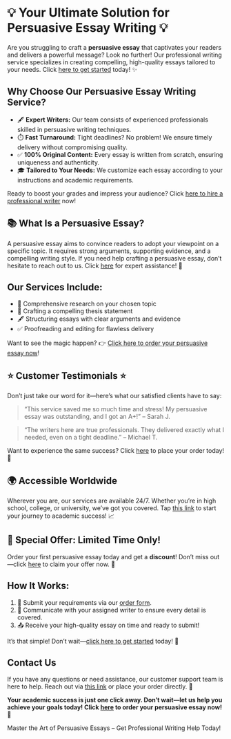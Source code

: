 <h1>💡 Your Ultimate Solution for Persuasive Essay Writing 💡</h1>

<p>Are you struggling to craft a <strong>persuasive essay</strong> that captivates your readers and delivers a powerful message? Look no further! Our professional writing service specializes in creating compelling, high-quality essays tailored to your needs. Click <a href="https://tinyurl.com/topessay?keyword=persuasive+essays+writing">here to get started</a> today! ✨</p>

<h2>Why Choose Our Persuasive Essay Writing Service?</h2>
<ul>
    <li>🖋️ <strong>Expert Writers:</strong> Our team consists of experienced professionals skilled in persuasive writing techniques.</li>
    <li>⏱️ <strong>Fast Turnaround:</strong> Tight deadlines? No problem! We ensure timely delivery without compromising quality.</li>
    <li>✅ <strong>100% Original Content:</strong> Every essay is written from scratch, ensuring uniqueness and authenticity.</li>
    <li>🎓 <strong>Tailored to Your Needs:</strong> We customize each essay according to your instructions and academic requirements.</li>
</ul>

<p>Ready to boost your grades and impress your audience? Click <a href="https://tinyurl.com/topessay?keyword=persuasive+essays+writing">here to hire a professional writer</a> now!</p>

<h2>📚 What Is a Persuasive Essay?</h2>
<p>A persuasive essay aims to convince readers to adopt your viewpoint on a specific topic. It requires strong arguments, supporting evidence, and a compelling writing style. If you need help crafting a persuasive essay, don’t hesitate to reach out to us. Click <a href="https://tinyurl.com/topessay?keyword=persuasive+essays+writing">here</a> for expert assistance! 🚀</p>

<h2>Our Services Include:</h2>
<ul>
    <li>📖 Comprehensive research on your chosen topic</li>
    <li>📝 Crafting a compelling thesis statement</li>
    <li>🖋️ Structuring essays with clear arguments and evidence</li>
    <li>✅ Proofreading and editing for flawless delivery</li>
</ul>

<p>Want to see the magic happen? 👉 <a href="https://tinyurl.com/topessay?keyword=persuasive+essays+writing">Click here to order your persuasive essay now</a>!</p>

<h2>⭐ Customer Testimonials ⭐</h2>
<p>Don’t just take our word for it—here’s what our satisfied clients have to say:</p>
<blockquote>
    <p>“This service saved me so much time and stress! My persuasive essay was outstanding, and I got an A+!” – Sarah J.</p>
</blockquote>
<blockquote>
    <p>“The writers here are true professionals. They delivered exactly what I needed, even on a tight deadline.” – Michael T.</p>
</blockquote>

<p>Want to experience the same success? Click <a href="https://tinyurl.com/topessay?keyword=persuasive+essays+writing">here</a> to place your order today! 🌟</p>

<h2>🌍 Accessible Worldwide</h2>
<p>Wherever you are, our services are available 24/7. Whether you’re in high school, college, or university, we’ve got you covered. Tap <a href="https://tinyurl.com/topessay?keyword=persuasive+essays+writing">this link</a> to start your journey to academic success! 📈</p>

<h2>🎉 Special Offer: Limited Time Only!</h2>
<p>Order your first persuasive essay today and get a <strong>discount</strong>! Don’t miss out—click <a href="https://tinyurl.com/topessay?keyword=persuasive+essays+writing">here</a> to claim your offer now. 🤑</p>

<h2>How It Works:</h2>
<ol>
    <li>📄 Submit your requirements via our <a href="https://tinyurl.com/topessay?keyword=persuasive+essays+writing">order form</a>.</li>
    <li>💬 Communicate with your assigned writer to ensure every detail is covered.</li>
    <li>📤 Receive your high-quality essay on time and ready to submit!</li>
</ol>

<p>It’s that simple! Don’t wait—<a href="https://tinyurl.com/topessay?keyword=persuasive+essays+writing">click here to get started</a> today! 🚀</p>

<h2>Contact Us</h2>
<p>If you have any questions or need assistance, our customer support team is here to help. Reach out via <a href="https://tinyurl.com/topessay?keyword=persuasive+essays+writing">this link</a> or place your order directly. 🎯</p>

<p><strong>Your academic success is just one click away. Don’t wait—let us help you achieve your goals today! Click <a href="https://tinyurl.com/topessay?keyword=persuasive+essays+writing">here</a> to order your persuasive essay now! 🌟</strong></p>
Master the Art of Persuasive Essays – Get Professional Writing Help Today!

